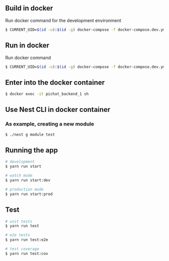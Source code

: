 ## Build in docker
Run docker command for the development environment
```bash
$ CURRENT_UID=$(id -u):$(id -g) docker-compose -f docker-compose.dev.yml up --build
```

## Run in docker
Run docker command
```bash
$ CURRENT_UID=$(id -u):$(id -g) docker-compose -f docker-compose.dev.yml up -d
```

## Enter into the docker container
```bash
$ docker exec -it pichat_backend_1 sh
```

## Use Nest CLI in docker container
### As example, creating a new module
```sh
$ ./nest g module test 
```

## Running the app

```bash
# development
$ yarn run start

# watch mode
$ yarn run start:dev

# production mode
$ yarn run start:prod
```

## Test

```bash
# unit tests
$ yarn run test

# e2e tests
$ yarn run test:e2e

# test coverage
$ yarn run test:cov
```
